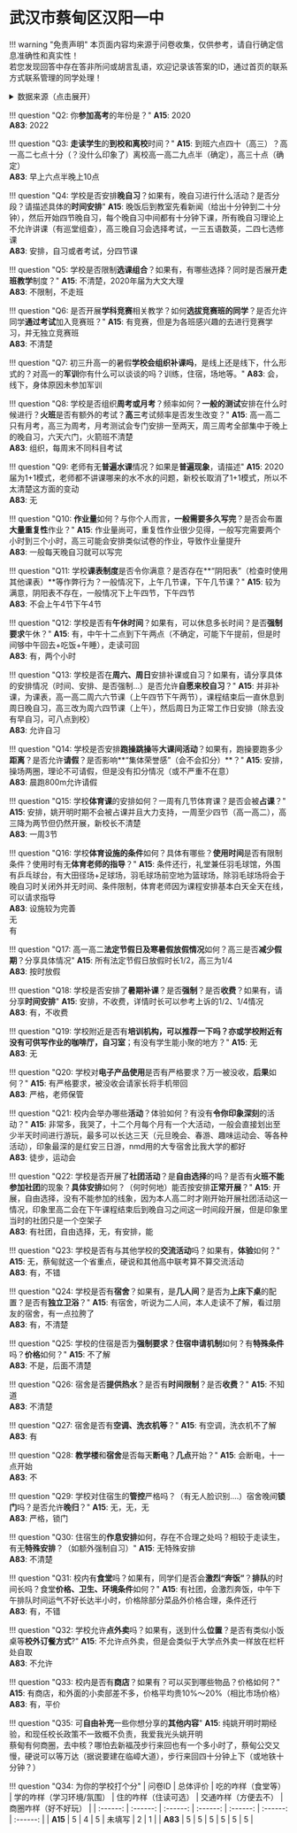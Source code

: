 # 武汉市蔡甸区汉阳一中

!!! warning "免责声明"
    本页面内容均来源于问卷收集，仅供参考，请自行确定信息准确性和真实性！  
    若您发现回答中存在答非所问或胡言乱语，欢迎记录该答案的ID，通过首页的联系方式联系管理的同学处理！

<details><summary>数据来源（点击展开）</summary>
<ul>
<li><strong>15</strong>: 匿名 (2025-07)</li>
<li><strong>83</strong>: 匿名 (2025-08)</li>
</ul>
</details>

!!! question "Q2: 你**参加高考**的年份是？"
    **A15**: 2020  
    **A83**: 2022  

!!! question "Q3: **走读学生**的**到校和离校**时间？"
    **A15**: 到班六点四十（高三）？高一高二七点十分（？没什么印象了）离校高一高二九点半（确定），高三十点（确定）  
    **A83**: 早上六点半晚上10点  

!!! question "Q4: 学校是否安排**晚自习**？如果有，晚自习进行什么活动？是否分段？请描述具体的**时间安排**"
    **A15**: 晚饭后到教室先看新闻（给出十分钟到二十分钟），然后开始四节晚自习，每个晚自习中间都有十分钟下课，所有晚自习理论上不允许讲课（有巡堂组查），高三晚自习会选择考试，一三五语数英，二四七选修课  
    **A83**: 安排，自习或者考试，分四节课  

!!! question "Q5: 学校是否限制**选课组合**？如果有，有哪些选择？同时是否展开**走班教学**制度？"
    **A15**: 不清楚，2020年届为大文大理  
    **A83**: 不限制，不走班  

!!! question "Q6: 是否开展**学科竞赛**相关教学？如何**选拔竞赛班的同学**？是否允许同学**通过考试**加入竞赛班？"
    **A15**: 有竞赛，但是为各班感兴趣的去进行竞赛学习，并无独立竞赛班  
    **A83**: 不清楚  

!!! question "Q7: 初三升高一的暑假**学校会组织补课吗**，是线上还是线下，什么形式的？对高一的**军训**你有什么可以谈谈的吗？训练，住宿，场地等。"
    **A83**: 会，线下，身体原因未参加军训  

!!! question "Q8: 学校是否组织**周考或月考**？频率如何？**一般的测试**安排在什么时候进行？**火班**是否有额外的考试？**高三**考试频率是否发生改变？"
    **A15**: 高一高二只有月考，高三为周考，月考测试会专门安排一至两天，周三周考全部集中于晚上的晚自习，六天六门，火箭班不清楚  
    **A83**: 组织，每周末不同科目考试  

!!! question "Q9: 老师有无**普遍水课**情况？如果是**普遍现象**，请描述"
    **A15**: 2020届为1+1模式，老师都不讲课哪来的水不水的问题，新校长取消了1+1模式，所以不太清楚这方面的变动  
    **A83**: 无  

!!! question "Q10: **作业量**如何？与你个人而言，**一般需要多久写完**？是否会布置**大量重复性**作业？"
    **A15**: 作业量尚可，重复性作业很少见得，一般写完需要两个小时到三个小时，高三可能会安排类似试卷的作业，导致作业量提升  
    **A83**: 一般每天晚自习就可以写完  

!!! question "Q11: 学校**课表制度**是否令你满意？是否存在**“阴阳表”（检查时使用其他课表）**等作弊行为？一般情况下，上午几节课，下午几节课？"
    **A15**: 较为满意，阴阳表不存在，一般情况下上午四节，下午四节  
    **A83**: 不会上午4节下午4节  

!!! question "Q12: 学校是否有**午休时间**？如果有，可以休息多长时间？是否**强制要求**午休？"
    **A15**: 有，中午十二点到下午两点（不确定，可能下午提前，但是时间够中午回去+吃饭+午睡），走读可回  
    **A83**: 有，两个小时  

!!! question "Q13: 学校是否在**周六、周日**安排补课或自习？如果有，请分享具体的安排情况（时间、安排、是否强制...）是否允许**自愿来校自习**？"
    **A15**: 并非补课，为课表，高一高二周六六节课（上午四节下午两节），课程结束后一直休息到周日晚自习，高三改为周六四节课（上午），然后周日为正常工作日安排（除去没有早自习，可八点到校）  
    **A83**: 允许自习  

!!! question "Q14: 学校是否安排**跑操跳操**等**大课间活动**？如果有，跑操要跑多少**距离**？是否允许**请假**？是否影响**“集体荣誉感”（会不会扣分）**？"
    **A15**: 安排，操场两圈，理论不可请假，但是没有扣分情况（或不严重不在意）  
    **A83**: 晨跑800m允许请假  

!!! question "Q15: 学校**体育课**的安排如何？一周有几节体育课？是否会被**占课**？"
    **A15**: 安排，姚开明时期不会被占课并且大力支持，一周至少四节（高一高二），高三降为两节但仍然开展，新校长不清楚  
    **A83**: 一周3节  

!!! question "Q16: 学校**体育设施的条件**如何？具体有哪些？**使用时间**是否有限制条件？使用时有无**体育老师的指导**？"
    **A15**: 条件还行，礼堂兼任羽毛球馆，外围有乒乓球台，有大田径场+足球场，羽毛球场前空地为篮球场，除羽毛球场将会于晚自习时关闭外并无时间、条件限制，体育老师因为课程安排基本白天全天在线，可以请求指导  
    **A83**: 设施较为完善  
    无  
    有  

!!! question "Q17: 高一高二**法定节假日及寒暑假放假情况**如何？高三是否**减少假期**？分享具体情况"
    **A15**: 所有法定节假日放假时长1/2，高三为1/4  
    **A83**: 按时放假  

!!! question "Q18: 学校是否安排了**暑期补课**？是否**强制**？是否**收费**？如果有，请分享**时间安排**"
    **A15**: 安排，不收费，详情时长可以参考上诉的1/2、1/4情况  
    **A83**: 有，不收费  

!!! question "Q19: 学校附近是否有**培训机构，**可以推荐一下吗？亦或学校附近有没有可供写作业的**咖啡厅，自习室**；有没有学生能小聚的地方？"
    **A15**: 无  
    **A83**: 无  

!!! question "Q20: 学校对**电子产品使用**是否有严格要求？万一被没收，**后果**如何？"
    **A15**: 有严格要求，被没收会请家长将手机带回  
    **A83**: 严格，老师保管  

!!! question "Q21: 校内会举办哪些**活动**？体验如何？有没有**令你印象深刻**的活动？"
    **A15**: 非常多，我哭了，十二个月每个月有一个大活动，一般会直接划出至少半天时间进行游玩，最多可以长达三天（元旦晚会、春游、趣味运动会、等各种活动），印象最深的是红安三日游，nmd用的大专宿舍比我大学的都好  
    **A83**: 徒步，运动会  

!!! question "Q22: 学校是否开展了**社团活动**？是**自由选择**的吗？是否有**火班不能参加社团**的现象？**具体安排**如何？（何时何地）能否按安排**正常开展**？"
    **A15**: 开展，自由选择，没有不能参加的线象，因为本人高二时才刚开始开展社团活动这一情况，印象里高二会在下午课程结束后到晚自习之间这一时间段开展，但是印象里当时的社团只是一个空架子  
    **A83**: 有社团，自由选择，无，有安排，能  

!!! question "Q23: 学校是否有与其他学校的**交流活动**吗？如果有，**体验**如何？"
    **A15**: 无，蔡甸就这一个省重点，硬说和其他高中联考算不算交流活动  
    **A83**: 有，不错  

!!! question "Q24: 学校是否有**宿舍**？如果有，是**几人间**？是否为**上床下桌**的配置？是否有**独立卫浴**？"
    **A15**: 有宿舍，听说为二人间，本人走读不了解，看过朋友的宿舍，有一点拉胯了  
    **A83**: 有，不清楚  

!!! question "Q25: 学校的住宿是否为**强制要求**？**住宿申请机制**如何？有**特殊条件**吗？**价格**如何？"
    **A15**: 不了解  
    **A83**: 不是，后面不清楚  

!!! question "Q26: 宿舍是否**提供热水**？是否有**时间限制**？是否**收费**？"
    **A15**: 不知道  
    **A83**: 不清楚  

!!! question "Q27: 宿舍是否有**空调、洗衣机等**？"
    **A15**: 有空调，洗衣机不了解  
    **A83**: 有  

!!! question "Q28: **教学楼**和**宿舍**是否每天**断电**？**几点**开始？"
    **A15**: 会断电，十一点开始  
    **A83**: 不  

!!! question "Q29: 学校对住宿生的**管控**严格吗？（有无人脸识别....）宿舍晚间**锁门**吗？是否允许**晚归**？"
    **A15**: 无，无，无  
    **A83**: 严格，锁门  

!!! question "Q30: 住宿生的**作息安排**如何，存在不合理之处吗？相较于走读生，有无**特殊安排**？（如额外强制自习）"
    **A15**: 无特殊安排  
    **A83**: 不清楚  

!!! question "Q31: 校内有**食堂**吗？如果有，同学们是否会**激烈“奔饭”**？**排队**的时间长吗？食堂**价格、卫生、环境条件**如何？"
    **A15**: 有社团，会激烈奔饭，中午下午排队时间运气不好长达半小时，价格除部分菜品外价格合理，条件还行  
    **A83**: 有，不错  

!!! question "Q32: 学校允许**点外卖**吗？如果有，送到什么**位置**？是否有类似小饭桌等**校外订餐方式**?"
    **A15**: 不允许点外卖，但是会类似于大学点外卖一样放在栏杆处自取  
    **A83**: 不允许  

!!! question "Q33: 校内是否有**商店**？如果有？可以买到哪些物品？价格如何？"
    **A15**: 有商店，和外面的小卖部差不多，价格平均贵10%～20%（相比市场价格）  
    **A83**: 有，平价  

!!! question "Q35: 可**自由补充**一些你想分享的**其他内容**"
    **A15**: 纯姚开明时期经验，和现任校长政策不一致概不负责，我爱我光头姚开明  
    蔡甸有何商圈，去中核？哪怕去新福茂步行来回也有一个多小时了，蔡甸公交又慢，硬说可以等万达（据说要建在临嶂大道），步行来回四十分钟上下（或地铁十分钟？）  

!!! question "Q34: 为你的学校打个分"
    | 问卷ID | 总体评价 | 吃的咋样（食堂等） | 学的咋样（学习环境/氛围） | 住的咋样（住读可选） | 交通咋样（方便去不） | 商圈咋样（好不好玩） |
    | :------: | :------: | :------: | :------: | :------: | :------: | :------: |
    | **A15** | 5 | 4 | 5 | 未填写 | 2 | 1 |
    | **A83** | 5 | 5 | 5 | 5 | 5 | 5 |

